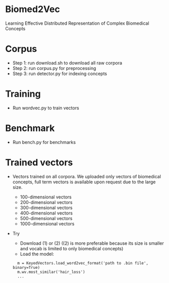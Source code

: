 # Biomed2Vec
Learning Effective Distributed Representation of Complex Biomedical Concepts

# Corpus
- Step 1: run download.sh to download all raw corpora
- Step 2: run corpus.py for preprocessing
- Step 3: run detector.py for indexing concepts

# Training
- Run wordvec.py to train vectors

# Benchmark
- Run bench.py for benchmarks

# Trained vectors
- Vectors trained on all corpora. We uploaded only vectors of biomedical concepts, full term vectors is available upon request due to the large size.
    - 100-dimensional vectors
    - 200-dimensional vectors
    - 300-dimensional vectors
    - 400-dimensional vectors
    - 500-dimensional vectors
    - 1000-dimensional vectors 
    
  
- Try
  - Download (1) or (2) ((2) is more preferable because its size is smaller and vocab is limited to only biomedical concepts)
  - Load the model: 
  ```
    m = KeyedVectors.load_word2vec_format('path to .bin file', binary=True)
    m.wv.most_similar('hair_loss')
    ...
  ```
